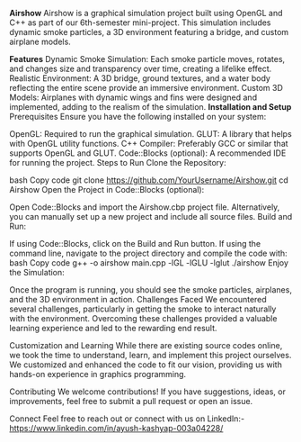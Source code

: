 **Airshow**
Airshow is a graphical simulation project built using OpenGL and C++ as part of our 6th-semester mini-project. This simulation includes dynamic smoke particles, a 3D environment featuring a bridge, and custom airplane models.

**Features**
Dynamic Smoke Simulation: Each smoke particle moves, rotates, and changes size and transparency over time, creating a lifelike effect.
Realistic Environment: A 3D bridge, ground textures, and a water body reflecting the entire scene provide an immersive environment.
Custom 3D Models: Airplanes with dynamic wings and fins were designed and implemented, adding to the realism of the simulation.
**Installation and Setup**
Prerequisites
Ensure you have the following installed on your system:

OpenGL: Required to run the graphical simulation.
GLUT: A library that helps with OpenGL utility functions.
C++ Compiler: Preferably GCC or similar that supports OpenGL and GLUT.
Code::Blocks (optional): A recommended IDE for running the project.
Steps to Run
Clone the Repository:

bash
Copy code
git clone https://github.com/YourUsername/Airshow.git
cd Airshow
Open the Project in Code::Blocks (optional):

Open Code::Blocks and import the Airshow.cbp project file.
Alternatively, you can manually set up a new project and include all source files.
Build and Run:

If using Code::Blocks, click on the Build and Run button.
If using the command line, navigate to the project directory and compile the code with:
bash
Copy code
g++ -o airshow main.cpp -lGL -lGLU -lglut
./airshow
Enjoy the Simulation:

Once the program is running, you should see the smoke particles, airplanes, and the 3D environment in action.
Challenges Faced
We encountered several challenges, particularly in getting the smoke to interact naturally with the environment. Overcoming these challenges provided a valuable learning experience and led to the rewarding end result.

Customization and Learning
While there are existing source codes online, we took the time to understand, learn, and implement this project ourselves. We customized and enhanced the code to fit our vision, providing us with hands-on experience in graphics programming.

Contributing
We welcome contributions! If you have suggestions, ideas, or improvements, feel free to submit a pull request or open an issue.

Connect
Feel free to reach out or connect with us on LinkedIn:- https://www.linkedin.com/in/ayush-kashyap-003a04228/
